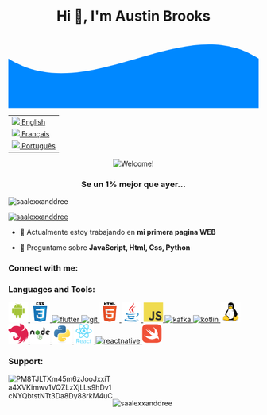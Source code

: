 <h1 align="center">Hi 👋, I'm Austin Brooks</h1>

<!-- Generated by https://smooth.ie/blogs/news/svg-wavey-transitions-between-sections -->

<div style="height: 150px; overflow: hidden;" ><svg viewBox="0 0 500 150" preserveAspectRatio="none" style="height: 100%; width: 100%;"><path d="M-0.00,49.85 C161.06,151.07 349.20,-49.85 500.00,49.85 L500.00,149.60 L-0.00,149.60 Z" style="stroke: none; fill: #08f;"></path></svg></div>

<table align="right">
 <tr><td><a href="README.md"><img src="images/us-flag.png" height="13"> English</a></td></tr>
 <tr><td><a href="README_fr.md"><img src="images/fr-flag.png" height="13"> Français</a></td></tr>
 <tr><td><a href="README_pt.md"><img src="images/br-flag.png" height="13"> Português</a></td></tr>
</table>

<div align="center" width="50">
<img src="https://i.imgur.com/dTYwdG1.gif" alt="Welcome!" width="300"/>
</div>

<h3 align="center">Se un 1% mejor que ayer...</h3>

<p align="left"> <img src="https://komarev.com/ghpvc/?username=saalexxanddree&label=Profile%20views&color=0e75b6&style=flat" alt="saalexxanddree" /> </p>

<p align="left"> <a href="https://github.com/ryo-ma/github-profile-trophy"><img src="https://github-profile-trophy.vercel.app/?username=saalexxanddree" alt="saalexxanddree" /></a> </p>

- 🔭 Actualmente estoy trabajando en **mi primera pagina WEB**

- 💬 Preguntame sobre **JavaScript, Html, Css, Python**

<h3 align="left">Connect with me:</h3>
<p align="left">
</p>

<h3 align="left">Languages and Tools:</h3>
<p align="left"> <a href="https://developer.android.com" target="_blank" rel="noreferrer"> <img src="https://raw.githubusercontent.com/devicons/devicon/master/icons/android/android-original-wordmark.svg" alt="android" width="40" height="40"/> </a> <a href="https://www.w3schools.com/css/" target="_blank" rel="noreferrer"> <img src="https://raw.githubusercontent.com/devicons/devicon/master/icons/css3/css3-original-wordmark.svg" alt="css3" width="40" height="40"/> </a> <a href="https://flutter.dev" target="_blank" rel="noreferrer"> <img src="https://www.vectorlogo.zone/logos/flutterio/flutterio-icon.svg" alt="flutter" width="40" height="40"/> </a> <a href="https://git-scm.com/" target="_blank" rel="noreferrer"> <img src="https://www.vectorlogo.zone/logos/git-scm/git-scm-icon.svg" alt="git" width="40" height="40"/> </a> <a href="https://www.w3.org/html/" target="_blank" rel="noreferrer"> <img src="https://raw.githubusercontent.com/devicons/devicon/master/icons/html5/html5-original-wordmark.svg" alt="html5" width="40" height="40"/> </a> <a href="https://www.java.com" target="_blank" rel="noreferrer"> <img src="https://raw.githubusercontent.com/devicons/devicon/master/icons/java/java-original.svg" alt="java" width="40" height="40"/> </a> <a href="https://developer.mozilla.org/en-US/docs/Web/JavaScript" target="_blank" rel="noreferrer"> <img src="https://raw.githubusercontent.com/devicons/devicon/master/icons/javascript/javascript-original.svg" alt="javascript" width="40" height="40"/> </a> <a href="https://kafka.apache.org/" target="_blank" rel="noreferrer"> <img src="https://www.vectorlogo.zone/logos/apache_kafka/apache_kafka-icon.svg" alt="kafka" width="40" height="40"/> </a> <a href="https://kotlinlang.org" target="_blank" rel="noreferrer"> <img src="https://www.vectorlogo.zone/logos/kotlinlang/kotlinlang-icon.svg" alt="kotlin" width="40" height="40"/> </a> <a href="https://www.linux.org/" target="_blank" rel="noreferrer"> <img src="https://raw.githubusercontent.com/devicons/devicon/master/icons/linux/linux-original.svg" alt="linux" width="40" height="40"/> </a> <a href="https://nestjs.com/" target="_blank" rel="noreferrer"> <img src="https://raw.githubusercontent.com/devicons/devicon/master/icons/nestjs/nestjs-plain.svg" alt="nestjs" width="40" height="40"/> </a> <a href="https://nodejs.org" target="_blank" rel="noreferrer"> <img src="https://raw.githubusercontent.com/devicons/devicon/master/icons/nodejs/nodejs-original-wordmark.svg" alt="nodejs" width="40" height="40"/> </a> <a href="https://www.python.org" target="_blank" rel="noreferrer"> <img src="https://raw.githubusercontent.com/devicons/devicon/master/icons/python/python-original.svg" alt="python" width="40" height="40"/> </a> <a href="https://reactjs.org/" target="_blank" rel="noreferrer"> <img src="https://raw.githubusercontent.com/devicons/devicon/master/icons/react/react-original-wordmark.svg" alt="react" width="40" height="40"/> </a> <a href="https://reactnative.dev/" target="_blank" rel="noreferrer"> <img src="https://reactnative.dev/img/header_logo.svg" alt="reactnative" width="40" height="40"/> </a> <a href="https://developer.apple.com/swift/" target="_blank" rel="noreferrer"> <img src="https://raw.githubusercontent.com/devicons/devicon/master/icons/swift/swift-original.svg" alt="swift" width="40" height="40"/> </a> </p>

<h3 align="left">Support:</h3>
<p><a href="https://www.buymeacoffee.com/PM8TJLTXm45m6zJooJxxiTa4XVKimwv1VQZLzXjLLs9hDv1cNYQbtstNTt3Da8Dy88rkM4uCuNxadoT4NjJqkKoeSEvk88DVpoegAeM6Ccp54XEzGNPr"> <img align="left" src="https://cdn.buymeacoffee.com/buttons/v2/default-yellow.png" height="50" width="210" alt="PM8TJLTXm45m6zJooJxxiTa4XVKimwv1VQZLzXjLLs9hDv1cNYQbtstNTt3Da8Dy88rkM4uCuNxadoT4NjJqkKoeSEvk88DVpoegAeM6Ccp54XEzGNPr" /></a></p><br><br>

<p><img align="center" src="https://github-readme-streak-stats.herokuapp.com/?user=saalexxanddree&" alt="saalexxanddree" /></p>

